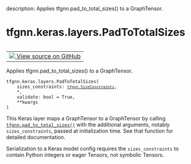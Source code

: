 description: Applies tfgnn.pad_to_total_sizes() to a GraphTensor.

<div itemscope itemtype="http://developers.google.com/ReferenceObject">
<meta itemprop="name" content="tfgnn.keras.layers.PadToTotalSizes" />
<meta itemprop="path" content="Stable" />
<meta itemprop="property" content="__init__"/>
<meta itemprop="property" content="__new__"/>
</div>

# tfgnn.keras.layers.PadToTotalSizes

<!-- Insert buttons and diff -->

<table class="tfo-notebook-buttons tfo-api nocontent" align="left">
<td>
  <a target="_blank" href="https://github.com/tensorflow/gnn/tree/master/tensorflow_gnn/keras/layers/padding_ops.py#L9-L50">
    <img src="https://www.tensorflow.org/images/GitHub-Mark-32px.png" />
    View source on GitHub
  </a>
</td>
</table>



Applies tfgnn.pad_to_total_sizes() to a GraphTensor.

<pre class="devsite-click-to-copy prettyprint lang-py tfo-signature-link">
<code>tfgnn.keras.layers.PadToTotalSizes(
    sizes_constraints: <a href="../../../tfgnn/SizeConstraints.md"><code>tfgnn.SizeConstraints</code></a>,
    *,
    validate: bool = True,
    **kwargs
)
</code></pre>



<!-- Placeholder for "Used in" -->

This Keras layer maps a GraphTensor to a GraphTensor by calling
<a href="../../../tfgnn/pad_to_total_sizes.md"><code>tfgnn.pad_to_total_sizes()</code></a> with the additional arguments, notably
`sizes_constraints`, passed at initialization time. See that function
for detailed documentation.

Serialization to a Keras model config requires the `sizes_constraints` to
contain Python integers or eager Tensors, not symbolic Tensors.

